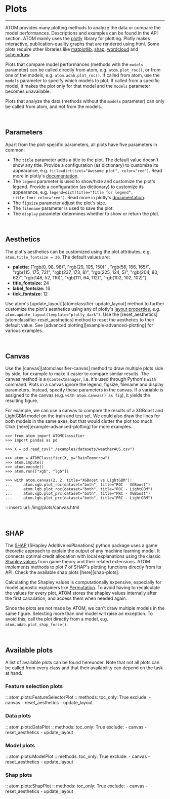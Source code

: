 # Plots
-------

ATOM provides many plotting methods to analyze the data or compare the
model performances. Descriptions and examples can be found in the API
section. ATOM mainly uses the [plotly](https://plotly.com/python/) library
for plotting. Plotly makes interactive, publication-quality graphs that
are rendered using html. Some plots require other libraries like
[matplotlib](https://matplotlib.org/), [shap](https://github.com/slundberg/shap),
[wordcloud](http://amueller.github.io/word_cloud/) and [schemdraw](https://schemdraw.readthedocs.io/en/latest/).

Plots that compare model performances (methods with the `models`
parameter) can be called directly from atom, e.g. `atom.plot_roc()`,
or from one of the models, e.g. `atom.adab.plot_roc()`. If called from
atom, use the `models` parameter to specify which models to plot. If
called from a specific model, it makes the plot only for that model and
the `models` parameter becomes unavailable.

Plots that analyze the data (methods without the `models` parameter)
can only be called from atom, and not from the models.

<br>

## Parameters

Apart from the plot-specific parameters, all plots have five parameters
in common:

* The `title` parameter adds a title to the plot. The default value doesn't
  show any title. Provide a configuration (as dictionary) to customize its
  appearance, e.g. `title=dict(text="Awesome plot", color="red")`.
  Read more in plotly's [documentation](https://plotly.com/python/figure-labels/).
* The `legend` parameter is used to show/hide and customize the plot's legend.
  Provide a configuration (as dictionary) to customize its appearance, e.g.
  `legend=dict(title="Title for legend", title_font_color="red")`. Read more
  in plotly's [documentation](https://plotly.com/python/figure-labels/).
* The `figsize` parameter adjust the plot's size.
* The `filename` parameter is used to save the plot.
* The `display` parameter determines whether to show or return the plot.

<br>

## Aesthetics

The plot's aesthetics can be customized using the plot attributes, e.g.
`atom.title_fontsize = 30`. The default values are:

* **palette:** ["rgb(0, 98, 98)", "rgb(29, 105, 150)" , "rgb(56, 166, 165)",
  "rgb(115, 175, 72)", "rgb(237, 173, 8)", "rgb(225, 124, 5)", "rgb(204, 80, 62)",
  "rgb(148, 52, 110)", "rgb(111, 64, 112)", "rgb(102, 102, 102)"]
* **title_fontsize:** 24
* **label_fontsize:** 16
* **tick_fontsize:** 12

Use atom's [update_layout][atomclassifier-update_layout] method to further
customize the plot's aesthetics using any of plotly's [layout properties](https://plotly.com/python/reference/layout/),
e.g. `atom.update_layout(template="plotly_dark")`. Use the [reset_aesthetics][atomclassifier-reset_aesthetics]
method to reset the aesthetics to their default value. See [advanced plotting][example-advanced-plotting]
for various examples.

<br>

## Canvas

Use the [canvas][atomclassifier-canvas] method to draw multiple plots side
by side, for example to make it easier to compare similar results. The canvas
method is a `@contextmanager`, i.e. it's used through Python's `with` command.
Plots in a canvas ignore the legend, figsize, filename and display parameters.
Instead, specify these parameters in the canvas. If a variable is assigned to
the canvas (e.g. `with atom.canvas() as fig`), it yields the resulting figure.

For example, we can use a canvas to compare the results of a XGBoost and
LightGBM model on the train and test set. We could also draw the lines for
both models in the same axes, but that would clutter the plot too much.
Click [here][example-advanced-plotting] for more examples.

```pycon
>>> from atom import ATOMClassifier
>>> import pandas as pd

>>> X = pd.read_csv("./examples/datasets/weatherAUS.csv")

>>> atom = ATOMClassifier(X, y="RainTomorrow")
>>> atom.impute()
>>> atom.encode()
>>> atom.run(["xgb", "lgb"])

>>> with atom.canvas(2, 2, title="XGBoost vs LightGBM"):
...     atom.xgb.plot_roc(dataset="both", title="ROC - XGBoost")
...     atom.lgb.plot_roc(dataset="both", title="ROC - LightGBM")
...     atom.xgb.plot_prc(dataset="both", title="PRC - XGBoost")
...     atom.lgb.plot_prc(dataset="both", title="PRC - LightGBM")

```

:: insert:
    url: /img/plots/canvas.html

<br>

## SHAP

The [SHAP](https://github.com/slundberg/shap) (SHapley Additive exPlanations)
python package uses a game theoretic approach to explain the output of
any machine learning model. It connects optimal credit allocation with
local explanations using the classic [Shapley values](https://en.wikipedia.org/wiki/Shapley_value)
from game theory and their related extensions. ATOM implements methods
to plot 7 of SHAP's plotting functions directly from its API. Check the
available shap plots [here][shap-plots].

Calculating the Shapley values is computationally expensive, especially
for model agnostic explainers like [Permutation](https://shap.readthedocs.io/en/latest/generated/shap.explainers.Permutation.html).
To avoid having to recalculate the values for every plot, ATOM stores
the shapley values internally after the first calculation, and access
them when needed again.

Since the plots are not made by ATOM, we can't draw multiple models in
the same figure. Selecting more than one model will raise an exception.
To avoid this, call the plot directly from a model, e.g. `atom.adab.plot_shap_force()`.

<br>

## Available plots

A list of available plots can be found hereunder. Note that not all
plots can be called from every class and that their availability can
depend on the task at hand.

### Feature selection plots

:: atom.plots:FeatureSelectorPlot
    :: methods:
        toc_only: True
        exclude:
            - canvas
            - reset_aesthetics
            - update_layout

### Data plots

:: atom.plots:DataPlot
    :: methods:
        toc_only: True
        exclude:
            - canvas
            - reset_aesthetics
            - update_layout

### Model plots

:: atom.plots:ModelPlot
    :: methods:
        toc_only: True
        exclude:
            - canvas
            - reset_aesthetics
            - update_layout

### Shap plots

:: atom.plots:ShapPlot
    :: methods:
        toc_only: True
        exclude:
            - canvas
            - reset_aesthetics
            - update_layout
